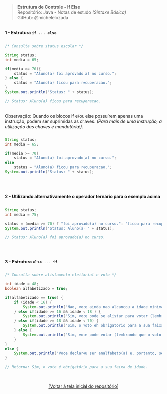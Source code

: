 > **Estrutura de Controle - If Else**  
> Repositório: Java - Notas de estudo *(Sintaxe Básica)*    
> GitHub: @michelelozada 
&nbsp;
     
&nbsp;        
**1 - Estrutura `if ... else`**
```java

/* Consulta sobre status escolar */

String status;
int media = 65;

if(media >= 70){
    status = "Aluno(a) foi aprovado(a) no curso.";
} else {
	status = "Aluno(a) ficou para recuperacao.";
}
System.out.println("Status: " + status);	

// Status: Aluno(a) ficou para recuperacao.
```		
&nbsp;
&nbsp;  
Observação: Quando os blocos if e/ou else possuírem apenas uma instrução, podem ser suprimidas as chaves. *(Para mais de uma instrução, a utilização das chaves é mandatória!)*.   
```java

String status;
int media = 65;

if(media >= 70)
    status = "Aluno(a) foi aprovado(a) no curso.";
else 
    status = "Aluno(a) ficou para recuperacao.";
System.out.println("Status: " + status);	
```
&nbsp;
     
&nbsp;         
**2 - Utilizando alternativamente o operador ternário para o exemplo acima**
```java

String status;
int media = 75;

status = (media >= 70) ? "foi aprovado(a) no curso.": "ficou para recuperacao.";
System.out.println("Status: Aluno(a) " + status);

// Status: Aluno(a) foi aprovado(a) no curso.
```
&nbsp;
     
&nbsp;  
**3 - Estrutura `else ... if`**
```java

/* Consulta sobre alistamento eleitorial e voto */

int idade = 48;
boolean alfabetizado = true;

if(alfabetizado == true) {
	if (idade < 16) {
		System.out.println("Nao, voce ainda nao alcancou a idade minima (16 anos) para se alistar e votar.");
	} else if(idade >= 16 && idade < 18 ) {
		System.out.println("Sim, voce pode se alistar para votar (lembrando que o voto eh facultativo para sua faixa de idade).");
	} else if(idade >= 18 && idade < 70) {
		System.out.println("Sim, o voto eh obrigatorio para a sua faixa de idade.");
	} else {
		System.out.println("Sim, voce pode votar (lembrando que o voto eh facultativo para pessoas com 70 anos ou mais).");
	}
}
else {
	System.out.println("Voce declarou ser analfabeto(a) e, portanto, seu alistamento eleitoral e voto sao facultativos");
}	

// Retorna: Sim, o voto é obrigatório para a sua faixa de idade.
```

&nbsp;

<div align="center">
<a href="https://github.com/michelelozada/Java-Study-Notes">[Voltar à tela inicial do repositório]</a>
</div>
